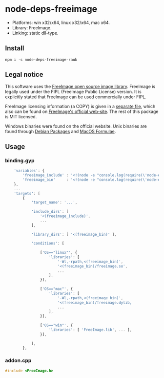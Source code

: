 # node-deps-freeimage


* Platforms: win x32/x64, linux x32/x64, mac x64.
* Library: FreeImage.
* Linking: static dll-type.


## Install

`npm i -s node-deps-freeimage-raub`


## Legal notice

This software uses the [FreeImage open source image library](http://freeimage.sourceforge.net).
FreeImage is legally used under the FIPL (FreeImage Public License) version.
It is explicitly stated that FreeImage can be used commercially under FIPL.

FreeImage licensing information (a COPY) is given in a [separate file](/FREEIMAGE_FIPL),
which also can be found on
[FreeImage's official web-site](http://freeimage.sourceforge.net/license.html).
The rest of this package is MIT licensed.

Windows binaries were found on the official website.
Unix binaries are found through
[Debian Packages](https://packages.debian.org/search?searchon=sourcenames&keywords=freeimage)
and [MacOS Formulae](http://formulae.brew.sh/formula/freeimage).


## Usage

### binding.gyp

```javascript
	'variables': {
		'freeimage_include' : '<!(node -e "console.log(require(\'node-deps-freeimage-raub\').include)")',
		'freeimage_bin'     : '<!(node -e "console.log(require(\'node-deps-freeimage-raub\').bin)")',
	},
	...
	'targets': [
		{
			'target_name': '...',
			
			'include_dirs': [
				'<(freeimage_include)',
				...
			],
			
			'library_dirs': [ '<(freeimage_bin)' ],
			
			'conditions': [
				
				['OS=="linux"', {
					'libraries': [
						'-Wl,-rpath,<(freeimage_bin)',
						'<(freeimage_bin)/freeimage.so',
						...
					],
				}],
				
				['OS=="mac"', {
					'libraries': [
						'-Wl,-rpath,<(freeimage_bin)',
						'<(freeimage_bin)/freeimage.dylib,
						...
					],
				}],
				
				['OS=="win"', {
					'libraries': [ 'FreeImage.lib', ... ],
				}],
				
			],
		},
```


### addon.cpp

```cpp
#include <FreeImage.h>
```
